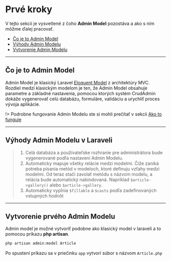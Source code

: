 # Prvé kroky
V tejto sekcii je vysvetlené z čoho **Admin Model** pozostáva a ako s ním môžme ďalej pracovať.

- [Čo je to Admin Model](#Čo-je-to-Admin-Model)
- [Výhody Admin Modelu](#Výhody-Admin-Modelu)
- [Vytvorenie Admin Modelu](#Vytvorenie-prvého-admin-modelu)


---

## Čo je to Admin Model
Admin Model je klasický Laravel [Eloquent Model](https://laravel.com/docs/master/eloquent) z architektúry MVC. Rozdiel medzi klasickým modelom je ten, že Admin Model obsahuje parametre a základné nastavenia, pomocou ktorých systém CrudAdmin dokáže vygenerovať celú databázu, formuláre, validáciu a urychliť proces vývoja aplikácie.

!> Podrobne fungovanie Admin Modelu ste si mohli prečítať v sekcii [Ako to funguje](how-it-works.md)

---

## Výhody Admin Modelu v Laraveli
> 1. Celá databáza a používateľske rozhranie pre administrátora bude vygenerované podľa nastavení Admin Modelu.
> 2. Automaticky mapuje všetky relácie medzi modelmi. Čiže zaniká potreba písania metód v modeloch, ktoré definuju vzťahy medzi modelmi.
     Od teraz stačí zavolať metódu s názvom modelu, a relácia bude automatický nabindovaná. Napríklad `$article->gallery()` alebo `$article->gallery`.
> 3. Automaticky vypĺnia `$fillable` a `$casts` podľa zadefinovaných vstupných hodnôt

---

## Vytvorenie prvého Admin Modelu
Admin model je možné vytvoriť podobne ako klasický model v laraveli a to pomocou príkazu **php artisan**.

```bash
php artisan admin:model Article
```

Po spustení príkazu sa v priečinku `app` vytvorí súbor s názvom `Article.php`